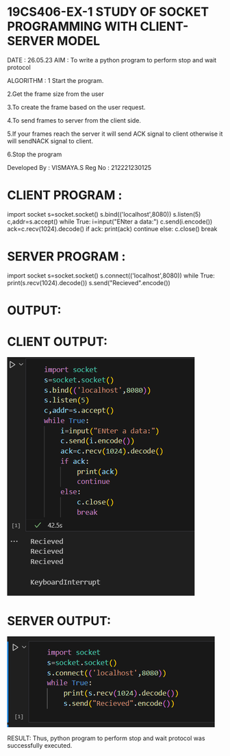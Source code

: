 # 19CS406-EX-1 STUDY OF SOCKET PROGRAMMING WITH CLIENT-SERVER MODEL

DATE : 26.05.23
AIM :
To write a python program to perform stop and wait protocol

ALGORITHM :
1 Start the program.

2.Get the frame size from the user

3.To create the frame based on the user request.

4.To send frames to server from the client side.

5.If your frames reach the server it will send ACK signal to client otherwise it will sendNACK signal to client.

6.Stop the program

Developed By : VISMAYA.S
Reg No : 212221230125

# CLIENT PROGRAM :
import socket
s=socket.socket()
s.bind(('localhost',8080))
s.listen(5)
c,addr=s.accept()
while True:
   i=input("ENter a data:")
   c.send(i.encode())
   ack=c.recv(1024).decode()
   if ack:
   	print(ack)
   	continue
   else:
   	c.close()
   	break

# SERVER PROGRAM :
import socket
s=socket.socket()
s.connect(('localhost',8080))
while True:
	print(s.recv(1024).decode())
	s.send("Recieved".encode())

# OUTPUT:

# CLIENT OUTPUT:
![output](client.png)

# SERVER OUTPUT:
![output](server.png)



RESULT:
Thus, python program to perform stop and wait protocol was successfully executed.